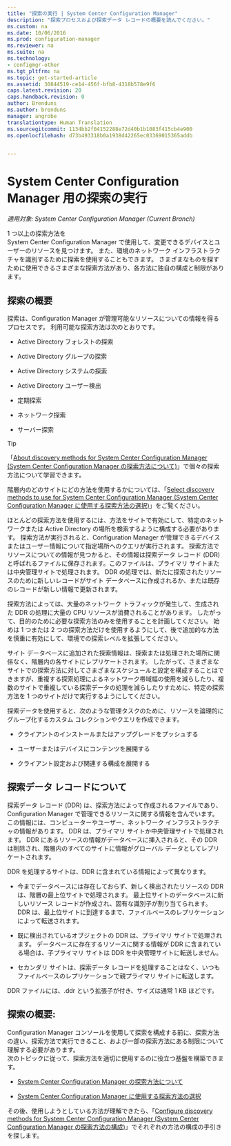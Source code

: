 ```yaml
---
title: "探索の実行 | System Center Configuration Manager"
description: "探索プロセスおよび探索データ レコードの概要を読んでください。"
ms.custom: na
ms.date: 10/06/2016
ms.prod: configuration-manager
ms.reviewer: na
ms.suite: na
ms.technology:
- configmgr-other
ms.tgt_pltfrm: na
ms.topic: get-started-article
ms.assetid: 30844519-ce14-456f-bfb8-4318b578e9f6
caps.latest.revision: 20
caps.handback.revision: 0
author: Brenduns
ms.author: brenduns
manager: angrobe
translationtype: Human Translation
ms.sourcegitcommit: 1134bb2f04152288e72d40b1b1083f415cb4e900
ms.openlocfilehash: d73b493318b0a1938d42265ec03369015365addb


---
```

# <a name="run-discovery-for-system-center-configuration-manager"></a>System Center Configuration Manager 用の探索の実行

*適用対象: System Center Configuration Manager (Current Branch)*

1 つ以上の探索方法を    
      System Center Configuration Manager で使用して、変更できるデバイスとユーザーのリソースを見つけます。 また、環境のネットワーク インフラストラクチャを識別するために探索を使用することもできます。  さまざまなものを探すために使用できるさまざまな探索方法があり、各方法に独自の構成と制限があります。  

## <a name="overview-of-discovery"></a>探索の概要  
 探索は、Configuration Manager が管理可能なリソースについての情報を得るプロセスです。 利用可能な探索方法は次のとおりです。  

-   Active Directory フォレストの探索  

-   Active Directory グループの探索  

-   Active Directory システムの探索  

-   Active Directory ユーザー検出  

-   定期探索  

-   ネットワーク探索  

-   サーバー探索  

> [!TIP]  
>  「[About discovery methods for System Center Configuration Manager (System Center Configuration Manager の探索方法について)](../../../../core/servers/deploy/configure/about-discovery-methods.md)」で個々の探索方法について学習できます。  
>   
>  階層内のどのサイトにどの方法を使用するかについては、「[Select discovery methods to use for System Center Configuration Manager (System Center Configuration Manager に使用する探索方法の選択)](../../../../core/servers/deploy/configure/select-discovery-methods-to-use.md)」をご覧ください。  

 ほとんどの探索方法を使用するには、方法をサイトで有効にして、特定のネットワークまたは Active Directory の場所を検索するように構成する必要があります。 探索方法が実行されると、Configuration Manager が管理できるデバイスまたはユーザー情報について指定場所へのクエリが実行されます。  探索方法でリソースについての情報が見つかると、その情報は探索データ レコード (DDR) と呼ばれるファイルに保存されます。このファイルは、プライマリ サイトまたは中央管理サイトで処理されます。 DDR の処理では、新たに探索されたリソースのために新しいレコードがサイト データベースに作成されるか、または既存のレコードが新しい情報で更新されます。  

 探索方法によっては、大量のネットワーク トラフィックが発生して、生成された DDR の処理に大量の CPU リソースが消費されることがあります。 したがって、目的のために必要な探索方法のみを使用することを計画してください。 始めは 1 つまたは 2 つの探索方法だけを使用するようにして、後で追加的な方法を慎重に有効にして、環境での探索レベルを拡張してください。  

 サイト データベースに追加された探索情報は、探索または処理された場所に関係なく、階層内の各サイトにレプリケートされます。 したがって、さまざまなサイトでの探索方法に対してさまざまなスケジュールと設定を構成することはできますが、重複する探索処理によるネットワーク帯域幅の使用を減らしたり、複数のサイトで重複している探索データの処理を減らしたりすために、特定の探索方法を 1 つのサイトだけで実行するようにしてください。  

 探索データを使用すると、次のような管理タスクのために、リソースを論理的にグループ化するカスタム コレクションやクエリを作成できます。  

-   クライアントのインストールまたはアップグレードをプッシュする  

-   ユーザーまたはデバイスにコンテンツを展開する  

-   クライアント設定および関連する構成を展開する  

##  <a name="a-namebkmkddrsa-about-discovery-data-records"></a><a name="BKMK_DDRs"></a> 探索データ レコードについて  
 探索データ レコード (DDR) は、探索方法によって作成されるファイルであり、Configuration Manager で管理できるリソースに関する情報を含んでいます。 この情報には、コンピューターやユーザー、ネットワーク インフラストラクチャの情報があります。 DDR は、プライマリ サイトか中央管理サイトで処理されます。 DDR にあるリソースの情報がデータベースに挿入されると、その DDR は削除され、階層内のすべてのサイトに情報がグローバル データとしてレプリケートされます。  

 DDR を処理するサイトは、DDR に含まれている情報によって異なります。  

-   今までデータベースには存在しておらず、新しく検出されたリソースの DDR は、階層の最上位サイトで処理されます。 最上位サイトのデータベースに新しいリソース レコードが作成され、固有な識別子が割り当てられます。 DDR は、最上位サイトに到達するまで、ファイルベースのレプリケーションによって転送されます。  

-   既に検出されているオブジェクトの DDR は、プライマリ サイトで処理されます。 データベースに存在するリソースに関する情報が DDR に含まれている場合は、子プライマリ サイトは DDR を中央管理サイトに転送しません。  

-   セカンダリ サイトは、探索データ レコードを処理することはなく、いつもファイルベースのレプリケーションで親プライマリ サイトに転送します。  

DDR ファイルには、.ddr という拡張子が付き、サイズは通常 1 KB ほどです。  

## <a name="get-started-with-discovery"></a>探索の概要:  
 Configuration Manager コンソールを使用して探索を構成する前に、探索方法の違い、探索方法で実行できること、および一部の探索方法にある制限について理解する必要があります。  
次のトピックに従って、探索方法を適切に使用するのに役立つ基盤を構築できます。  

-   [System Center Configuration Manager の探索方法について](../../../../core/servers/deploy/configure/about-discovery-methods.md)  

-   [System Center Configuration Manager に使用する探索方法の選択](../../../../core/servers/deploy/configure/select-discovery-methods-to-use.md)  

その後、使用しようとしている方法が理解できたら、「[Configure discovery methods for System Center Configuration Manager (System Center Configuration Manager の探索方法の構成)](../../../../core/servers/deploy/configure/configure-discovery-methods.md)」でそれぞれの方法の構成の手引きを探します。  



<!--HONumber=Nov16_HO1-->


